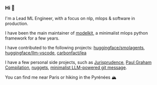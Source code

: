 ### Hi 👋

I'm a Lead ML Engineer, with a focus on nlp, mlops & software in production.

I have been the main maintainer of [modelkit](https://github.com/Cornerstone-OnDemand/modelkit), a minimalist mlops python framework for a few years.

I have contributed to the following projects: [huggingface/smolagents](https://github.com/huggingface/smolagents), [huggingface/llm-vscode](https://github.com/huggingface/llm-vscode), [carbonfact/lea](https://github.com/carbonfact/lea)

I have a few personal side projects, such as [Jurisprudence](https://huggingface.co/datasets/antoinejeannot/jurisprudence), [Paul Graham Compilation](https://huggingface.co/datasets/antoinejeannot/graham), [nuggets](https://github.com/antoinejeannot/nuggets), [minimalist LLM-powered git message](https://gist.github.com/antoinejeannot/efaa44a9de5b10024eac993034ce3a62).

You can find me near Paris or hiking in the Pyrénées 🏔️
